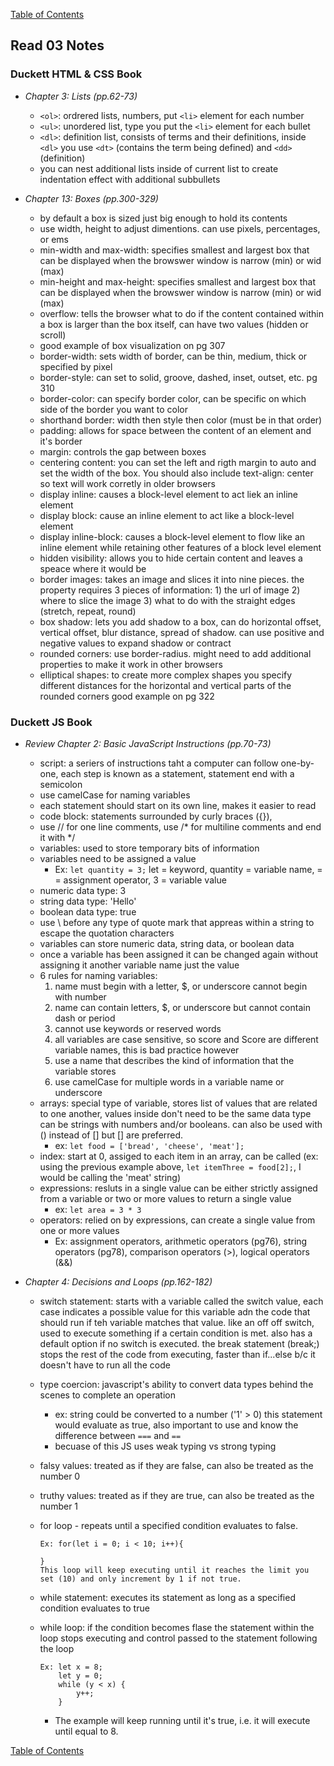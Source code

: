 [Table of Contents](https://jon-gitter.github.io/reading-notes/)

## Read 03 Notes

### Duckett HTML & CSS Book
- _Chapter 3: Lists (pp.62-73)_
  - `<ol>`: ordrered lists, numbers, put `<li>` element for each number 
  - `<ul>`: unordered list, type you put the `<li>` element for each bullet
  - `<dl>`: definition list, consists of terms and their definitions, inside `<dl>` you use `<dt>` (contains the term being defined) and `<dd>` (definition)
  - you can nest additional lists inside of current list to create indentation effect with additional subbullets
  

- _Chapter 13: Boxes (pp.300-329)_
  - by default a box is sized just big enough to hold its contents
  - use width, height to adjust dimentions. can use pixels, percentages, or ems
  - min-width and max-width: specifies smallest and largest box that can be displayed when the browswer window is narrow (min) or wid (max)
  - min-height and max-height: specifies smallest and largest box that can be displayed when the browswer window is narrow (min) or wid (max)
  - overflow: tells the browser what to do if the content contained within a box is larger than the box itself, can have two values (hidden or scroll)
  - good example of box visualization on pg 307
  - border-width: sets width of border, can be thin, medium, thick or specified by pixel
  - border-style: can set to solid, groove, dashed, inset, outset, etc. pg 310
  - border-color: can specify border color, can be specific on which side of the border you want to color
  - shorthand border: width then style then color (must be in that order)
  - padding: allows for space between the content of an element and it's border
  - margin: controls the gap between boxes
  - centering content: you can set the left and rigth margin to auto and set the width of the box. You should also include text-align: center so text will work corretly in older browsers
  - display inline: causes a block-level element to act liek an inline element
  - display block: cause an inline element to act like a block-level element
  - display inline-block: causes a block-level element to flow like an inline element while retaining other features of a block level element
  - hidden visibility: allows you to hide certain content and leaves a speace where it would be
  - border images: takes an image and slices it into nine pieces. the property requires 3 pieces of information: 1) the url of image 2) where to slice the image 3) what to do with the straight edges (stretch, repeat, round)
  - box shadow: lets you add shadow to a box, can do horizontal offset, vertical offset, blur distance, spread of shadow. can use positive and negative values to expand shadow or contract
  - rounded corners: use border-radius. might need to add additional properties to make it work in other browsers
  - elliptical shapes: to create more complex shapes you specify different distances for the horizontal and vertical parts of the rounded corners good example on pg 322



### Duckett JS Book
- _Review Chapter 2: Basic JavaScript Instructions (pp.70-73)_
  - script: a seriers of instructions taht a computer can follow one-by-one, each step is known as a statement, statement end with a semicolon
  - use camelCase for naming variables
  - each statement should start on its own line, makes it easier to read
  - code block: statements surrounded by curly braces ({}), 
  - use // for one line comments, use /* for multiline comments and end it with */
  - variables: used to store temporary bits of information
  - variables need to be assigned a value
    - Ex: `let quantity = 3;` let = keyword, quantity = variable name, = = assignment operator, 3 = variable value
  - numeric data type: 3
  - string data type: 'Hello'
  - boolean data type: true
  - use \ before any type of quote mark that appreas within a string to escape the quotation characters
  - variables can store numeric data, string data, or boolean data
  - once a variable has been assigned it can be changed again without assigning it another variable name just the value
  - 6 rules for naming variables:
    1) name must begin with a letter, $, or underscore cannot begin with number
    2) name can contain letters, $, or underscore but cannot contain dash or period
    3) cannot use keywords or reserved words
    4) all variables are case sensitive, so score and Score are different variable names, this is bad practice however
    5) use a name that describes the kind of information that the variable stores
    6) use camelCase for multiple words in a variable name or underscore
  - arrays: special type of variable, stores list of values that are related to one another, values inside don't need to be the same data type can be strings with numbers and/or booleans. can also be used with () instead of [] but [] are preferred.
    - ex: `let food = ['bread', 'cheese', 'meat'];`
  - index: start at 0, assiged to each item in an array, can be called (ex: using the previous example above, `let itemThree = food[2];`, I would be calling the 'meat' string)
  - expressions: resluts in a single value can be either strictly assigned from a variable or two or more values to return a single value 
    - ex: `let area = 3 * 3` 
  - operators: relied on by expressions, can create a single value from one or more values
    - Ex: assignment operators, arithmetic operators (pg76), string operators (pg78), comparison operators (>), logical operators (&&)


- _Chapter 4: Decisions and Loops (pp.162-182)_
  - switch statement: starts with a variable called the switch value, each case indicates a possible value for this variable adn the code that should run if teh variable matches that value. like an off off switch, used to execute something if a certain condition is met. also has a default option if no switch is executed. the break statement (break;) stops the rest of the code from executing, faster than if...else b/c it doesn't have to run all the code
  - type coercion: javascript's ability to convert data types behind the scenes to complete an operation
    - ex: string could be converted to a number ('1' >  0) this statement would evaluate as true, also important to use and know the difference between `===` and `==`
    - becuase of this JS uses weak typing vs strong typing
  - falsy values: treated as if they are false, can also be treated as the number 0
  - truthy values: treated as if they are true, can also be treated as the number 1
  
  - for loop - repeats until a specified condition evaluates to false.
    ```
    Ex: for(let i = 0; i < 10; i++){

    }
    This loop will keep executing until it reaches the limit you set (10) and only increment by 1 if not true.
    ```

  - while statement: executes its statement as long as a specified condition evaluates to true
  - while loop: if the condition becomes flase the statement within the loop stops executing and control passed to the statement following the loop
    ```
    Ex: let x = 8;
        let y = 0;
        while (y < x) {
            y++;
        }
    ```
    - The example will keep running until it's true, i.e. it will execute until equal to 8.   


[Table of Contents](https://jon-gitter.github.io/reading-notes/)
